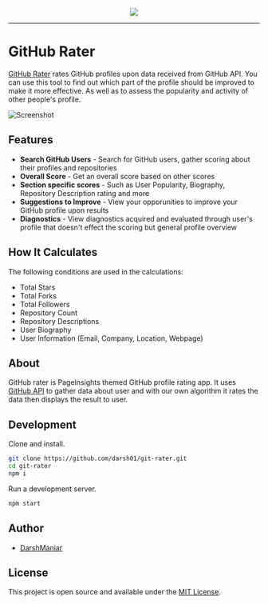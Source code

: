 <p align="center">
  <img src="./assets/logo.png">
</p>
<hr />

# GitHub Rater

[GitHub Rater](https://github.com/darsh01/git-rater) rates GitHub profiles upon data received from GitHub API. You can use this tool to find out which part of the profile should be improved to make it more effective. As well as to assess the popularity and activity of other people's profile.

![Screenshot](./assets/preview.png)

## Features

- **Search GitHub Users** - Search for GitHub users, gather scoring about their profiles and repositories
- **Overall Score** - Get an overall score based on other scores
- **Section specific scores** - Such as User Popularity, Biography, Repository Description rating and more
- **Suggestions to Improve** - View your opporunities to improve your GitHub profile upon results
- **Diagnostics** - View diagnostics acquired and evaluated through user's profile that doesn't effect the scoring but general profile overview

## How It Calculates

The following conditions are used in the calculations:

- Total Stars
- Total Forks
- Total Followers
- Repository Count
- Repository Descriptions
- User Biography
- User Information (Email, Company, Location, Webpage)

## About

GitHub rater is PageInsights themed GitHub profile rating app. It uses [GitHub API](https://docs.github.com/en/rest) to gather data about user and with our own algorithm it rates the data then displays the result to user.

## Development

Clone and install.

```bash
git clone https://github.com/darsh01/git-rater.git
cd git-rater
npm i
```

Run a development server.

```bash
npm start
```

## Author

- [DarshManiar](https://github.com/darsh01)

## License

This project is open source and available under the [MIT License](LICENSE).
